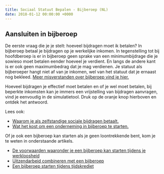 ```yaml
---
title: Sociaal Statuut Bepalen - Bijberoep (NL)
date: 2018-01-12 00:00:00 +0000
---
```

## Aansluiten in bijberoep

De eerste vraag die je je stelt: hoeveel bijdragen moet ik betalen? In bijberoep betaal je bijdragen op je werkelijke inkomen. In tegenstelling tot bij hoofdberoep is er in bijberoep geen sprake van een minimumbijdrage die je sowieso moet betalen eender hoeveel je verdient. En langs de andere kant is er ook geen maximumbedrag dat je mag verdienen. Je statuut als bijberoeper hangt niet af van je inkomen, wel van het statuut dat je ernaast nog bekleed. [Meer misverstanden over bijberoep vind je hier.](https://www.xerius.be/blog/veelgestelde-vragen-over-bijberoep-7-misverstanden-opgeklaard)

Hoeveel bijdragen je effectief moet betalen en of je wel moet betalen, bij beperkte inkomsten  kan je immers een vrijstelling van bijdragen aanvragen, vind je eenvoudig in de simulatietool. Druk op de oranje knop hierboven en ontdek het antwoord.

Lees ook:

* [Waarom je als zelfstandige sociale bijdragen betaalt.](http://blog.xerius.be/zelfstandigen/waarom-zelfstandige-in-bijberoep-sociale-bijdragen )
* [Wat het kost om een onderneming in bijberoep te starten.](https://www.xerius.be/blog/wat-kost-een-bijberoep)

Of je ook een bijberoep kan starten als je geen loontrekkende bent, kom je te weten in onderstaande artikels.

* [De voorwaarden waaronder je een bijberoep kan starten tijdens je werkloosheid]( http://www.xerius.be/blog/bijberoep-tijdens-werkloosheid)
* [Uitzendarbeid combineren met een bijberoep](https://www.xerius.be/blog/interim-en-bijberoep)
* [Een bijberoep starten tijdens tijdskrediet](https://www.xerius.be/blog/mag-ik-een-bijberoep-opstarten-tijdens-tijdskrediet)